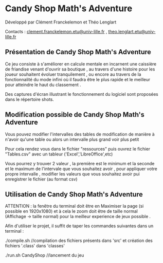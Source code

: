 # Candy Shop Math's Adventure

Développé par Clément Franckelemon et Théo Lenglart

Contacts : clement.franckelemon.etu@univ-lille.fr , theo.lenglart.etu@univ-lille.fr

## Présentation de Candy Shop Math's Adventure

Ce jeu consiste à s'améliorer en calcule mentale en incarnent une caissière de friandise venant d'ouvrir sa boutique
, au travers d'une histoire pour les joueur souhaitent évoluer tranquilement , ou encore au travers de la fonctionnalité
du mode infini où il faudra être le plus rapide et le meilleur pour atteindre le haut du classement .

Des captures d'écran illustrant le fonctionnement du logiciel sont proposées dans le répertoire shots.

## Modification possible de Candy Shop Math's Adventure

Vous pouvez modifier l'intervalles des tables de modification de manière à n'avoir qu'une table ou alors un intervalle plus grand voir plus petit

Pour cela rendez vous dans le fichier "ressources" puis ouvrez le fichier "Tables.csv" avec un tableur ('Excel','LibreOffice',etc)

Vous pourrez y trouver 2 valeur , la première est le minimum et la seconde et le maximum de l'intervale que vous souhaitez avoir , pour appliquer votre
propre intervalle , modifier les valeurs que vous souhaitez avoir pui enregistrer le fichier (au format csv)

## Utilisation de Candy Shop Math's Adventure

ATTENTION : la fenêtre du terminal doit être en Maximiser la page (si possible en 1920x1080) et à cela le zoom doit être de taille normal
(Affichage -> taille normal) pour la meilleur experience de jeux possible .

Afin d'utiliser le projet, il suffit de taper les commandes suivantes dans un terminal :

./compile.sh
//compilation des fichiers présents dans 'src' et création des fichiers '.class' dans 'classes'

./run.sh CandyShop
//lancement du jeu

